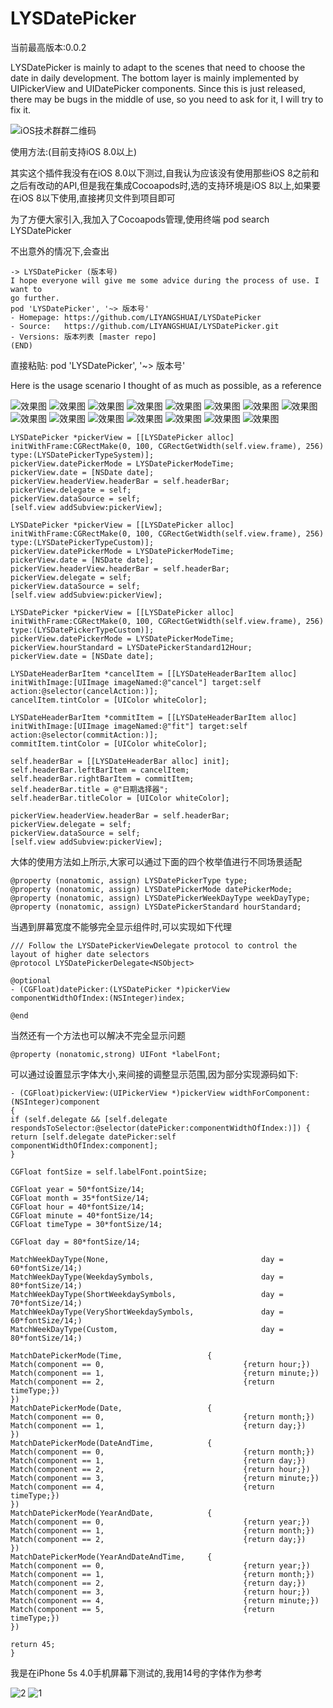 # LYSDatePicker

当前最高版本:0.0.2

LYSDatePicker is mainly to adapt to the scenes that need to choose the date in daily development. The bottom layer is mainly implemented by UIPickerView and UIDatePicker components. Since this is just released, there may be bugs in the middle of use, so you need to ask for it, I will try to fix it.

![iOS技术群群二维码](https://github.com/LIYANGSHUAI/LYSDatePicker/blob/master/resource/iOS技术群群二维码.JPG)

使用方法:(目前支持iOS 8.0以上)

其实这个插件我没有在iOS 8.0以下测过,自我认为应该没有使用那些iOS 8之前和之后有改动的API,但是我在集成Cocoapods时,选的支持环境是iOS 8以上,如果要在iOS 8以下使用,直接拷贝文件到项目即可

为了方便大家引入,我加入了Cocoapods管理,使用终端 pod search LYSDatePicker

不出意外的情况下,会查出

```objc
-> LYSDatePicker (版本号)
I hope everyone will give me some advice during the process of use. I want to
go further.
pod 'LYSDatePicker', '~> 版本号'
- Homepage: https://github.com/LIYANGSHUAI/LYSDatePicker
- Source:   https://github.com/LIYANGSHUAI/LYSDatePicker.git
- Versions: 版本列表 [master repo]
(END)
```
直接粘贴: pod 'LYSDatePicker', '~> 版本号'

Here is the usage scenario I thought of as much as possible, as a reference

![效果图](https://github.com/LIYANGSHUAI/LYSDatePicker/blob/master/resource/目录.png)
![效果图](https://github.com/LIYANGSHUAI/LYSDatePicker/blob/master/resource/系统(时间).png)
![效果图](https://github.com/LIYANGSHUAI/LYSDatePicker/blob/master/resource/系统(日期).png)
![效果图](https://github.com/LIYANGSHUAI/LYSDatePicker/blob/master/resource/系统(日期和时间).png)
![效果图](https://github.com/LIYANGSHUAI/LYSDatePicker/blob/master/resource/自定义(时间).png)
![效果图](https://github.com/LIYANGSHUAI/LYSDatePicker/blob/master/resource/自定义(时间12小时).png)
![效果图](https://github.com/LIYANGSHUAI/LYSDatePicker/blob/master/resource/自定义(日期).png)
![效果图](https://github.com/LIYANGSHUAI/LYSDatePicker/blob/master/resource/自定义(日期和星期).png)
![效果图](https://github.com/LIYANGSHUAI/LYSDatePicker/blob/master/resource/自定义(日期和时间).png)
![效果图](https://github.com/LIYANGSHUAI/LYSDatePicker/blob/master/resource/自定义(日期和时间和星期).png)
![效果图](https://github.com/LIYANGSHUAI/LYSDatePicker/blob/master/resource/自定义(年和日期).png)
![效果图](https://github.com/LIYANGSHUAI/LYSDatePicker/blob/master/resource/自定义(年和日期和时间).png)
![效果图](https://github.com/LIYANGSHUAI/LYSDatePicker/blob/master/resource/自定义(年和日期和时间和星期).png)
![效果图](https://github.com/LIYANGSHUAI/LYSDatePicker/blob/master/resource/自定义(年和日期和星期).png)
![效果图](https://github.com/LIYANGSHUAI/LYSDatePicker/blob/master/resource/自定义(年和日期和时间和星期12小时).png)

```objc
LYSDatePicker *pickerView = [[LYSDatePicker alloc] initWithFrame:CGRectMake(0, 100, CGRectGetWidth(self.view.frame), 256) type:(LYSDatePickerTypeSystem)];
pickerView.datePickerMode = LYSDatePickerModeTime;
pickerView.date = [NSDate date];
pickerView.headerView.headerBar = self.headerBar;
pickerView.delegate = self;
pickerView.dataSource = self;
[self.view addSubview:pickerView];
```

```objc
LYSDatePicker *pickerView = [[LYSDatePicker alloc] initWithFrame:CGRectMake(0, 100, CGRectGetWidth(self.view.frame), 256) type:(LYSDatePickerTypeCustom)];
pickerView.datePickerMode = LYSDatePickerModeTime;
pickerView.date = [NSDate date];
pickerView.headerView.headerBar = self.headerBar;
pickerView.delegate = self;
pickerView.dataSource = self;
[self.view addSubview:pickerView];
```

```objc
LYSDatePicker *pickerView = [[LYSDatePicker alloc] initWithFrame:CGRectMake(0, 100, CGRectGetWidth(self.view.frame), 256) type:(LYSDatePickerTypeCustom)];
pickerView.datePickerMode = LYSDatePickerModeTime;
pickerView.hourStandard = LYSDatePickerStandard12Hour;
pickerView.date = [NSDate date];

LYSDateHeaderBarItem *cancelItem = [[LYSDateHeaderBarItem alloc] initWithImage:[UIImage imageNamed:@"cancel"] target:self action:@selector(cancelAction:)];
cancelItem.tintColor = [UIColor whiteColor];

LYSDateHeaderBarItem *commitItem = [[LYSDateHeaderBarItem alloc] initWithImage:[UIImage imageNamed:@"fit"] target:self action:@selector(commitAction:)];
commitItem.tintColor = [UIColor whiteColor];

self.headerBar = [[LYSDateHeaderBar alloc] init];
self.headerBar.leftBarItem = cancelItem;
self.headerBar.rightBarItem = commitItem;
self.headerBar.title = @"日期选择器";
self.headerBar.titleColor = [UIColor whiteColor];

pickerView.headerView.headerBar = self.headerBar;
pickerView.delegate = self;
pickerView.dataSource = self;
[self.view addSubview:pickerView];
```

大体的使用方法如上所示,大家可以通过下面的四个枚举值进行不同场景适配

```objc
@property (nonatomic, assign) LYSDatePickerType type;
@property (nonatomic, assign) LYSDatePickerMode datePickerMode;
@property (nonatomic, assign) LYSDatePickerWeekDayType weekDayType;
@property (nonatomic, assign) LYSDatePickerStandard hourStandard;
```
当遇到屏幕宽度不能够完全显示组件时,可以实现如下代理
```objc
/// Follow the LYSDatePickerViewDelegate protocol to control the layout of higher date selectors
@protocol LYSDatePickerDelegate<NSObject>

@optional
- (CGFloat)datePicker:(LYSDatePicker *)pickerView componentWidthOfIndex:(NSInteger)index;

@end
```
当然还有一个方法也可以解决不完全显示问题

```objc
@property (nonatomic,strong) UIFont *labelFont;
```
可以通过设置显示字体大小,来间接的调整显示范围,因为部分实现源码如下:

```objc
- (CGFloat)pickerView:(UIPickerView *)pickerView widthForComponent:(NSInteger)component
{
if (self.delegate && [self.delegate respondsToSelector:@selector(datePicker:componentWidthOfIndex:)]) {
return [self.delegate datePicker:self componentWidthOfIndex:component];
}

CGFloat fontSize = self.labelFont.pointSize;

CGFloat year = 50*fontSize/14;
CGFloat month = 35*fontSize/14;
CGFloat hour = 40*fontSize/14;
CGFloat minute = 40*fontSize/14;
CGFloat timeType = 30*fontSize/14;

CGFloat day = 80*fontSize/14;

MatchWeekDayType(None,                                  day = 60*fontSize/14;)
MatchWeekDayType(WeekdaySymbols,                        day = 80*fontSize/14;)
MatchWeekDayType(ShortWeekdaySymbols,                   day = 70*fontSize/14;)
MatchWeekDayType(VeryShortWeekdaySymbols,               day = 60*fontSize/14;)
MatchWeekDayType(Custom,                                day = 80*fontSize/14;)

MatchDatePickerMode(Time,                   {
Match(component == 0,                               {return hour;})
Match(component == 1,                               {return minute;})
Match(component == 2,                               {return timeType;})
})
MatchDatePickerMode(Date,                   {
Match(component == 0,                               {return month;})
Match(component == 1,                               {return day;})
})
MatchDatePickerMode(DateAndTime,            {
Match(component == 0,                               {return month;})
Match(component == 1,                               {return day;})
Match(component == 2,                               {return hour;})
Match(component == 3,                               {return minute;})
Match(component == 4,                               {return timeType;})
})
MatchDatePickerMode(YearAndDate,            {
Match(component == 0,                               {return year;})
Match(component == 1,                               {return month;})
Match(component == 2,                               {return day;})
})
MatchDatePickerMode(YearAndDateAndTime,     {
Match(component == 0,                               {return year;})
Match(component == 1,                               {return month;})
Match(component == 2,                               {return day;})
Match(component == 3,                               {return hour;})
Match(component == 4,                               {return minute;})
Match(component == 5,                               {return timeType;})
})

return 45;
}
```
我是在iPhone 5s 4.0手机屏幕下测试的,我用14号的字体作为参考

![2](https://github.com/LIYANGSHUAI/LYSDatePicker/blob/master/resource/2.png)
![1](https://github.com/LIYANGSHUAI/LYSDatePicker/blob/master/resource/1.png)


